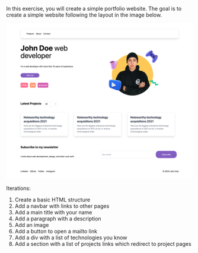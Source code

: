 In this exercise, you will create a simple portfolio website. The goal is to create a simple website following the layout in the image below.

![layout](../imgs/screencapture.png)

Iterations:

1. Create a basic HTML structure
2. Add a navbar with links to other pages
3. Add a main title with your name
4. Add a paragraph with a description
5. Add an image
6. Add a button to open a mailto link
7. Add a div with a list of technologies you know
8. Add a section with a list of projects links which redirect to project pages
